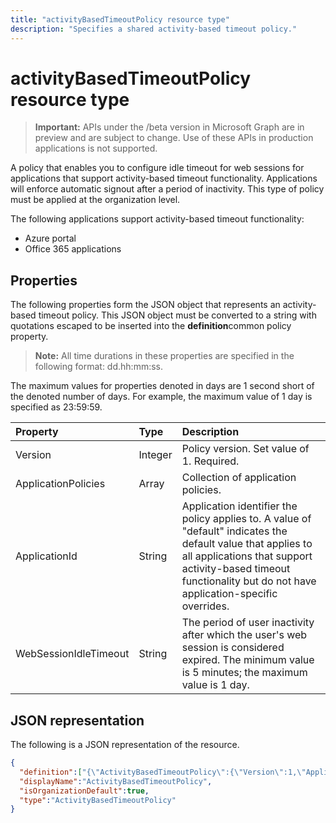 ```yaml
---
title: "activityBasedTimeoutPolicy resource type"
description: "Specifies a shared activity-based timeout policy."
---
```


# activityBasedTimeoutPolicy resource type

> **Important:** APIs under the /beta version in Microsoft Graph are in preview and are subject to change. Use of these APIs in production applications is not supported.

A policy that enables you to configure idle timeout for web sessions for applications that support activity-based timeout functionality. Applications will enforce automatic signout after a period of inactivity. This type of policy must be applied at the organization level.

The following applications support activity-based timeout functionality:
- Azure portal
- Office 365 applications

## Properties
The following properties form the JSON object that represents an activity-based timeout policy. This JSON object must be converted to a string with quotations escaped to be inserted into the **definition**common policy property. 

>**Note:** All time durations in these properties are specified in the following format: dd.hh:mm:ss.

The maximum values for properties denoted in days are 1 second short of the denoted number of days. For example, the maximum value of 1 day is specified as 23:59:59.

| Property	   | Type	|Description|
|:-------------|:------|:---------|
|Version|Integer|Policy version. Set value of 1. Required.|
|ApplicationPolicies|Array|Collection of application policies.|
|ApplicationId|String|Application identifier the policy applies to. A value of "default" indicates the default value that applies to all applications that support activity-based timeout functionality but do not have application-specific overrides.|
|WebSessionIdleTimeout|String|The period of user inactivity after which the user's web session is considered expired. The minimum value is 5 minutes; the maximum value is 1  day.|5 minutes|1 day|None|

## JSON representation
The following is a JSON representation of the resource.

```json
{
  "definition":["{\"ActivityBasedTimeoutPolicy\":{\"Version\":1,\"ApplicationPolicies\":[{\"ApplicationId\":\"default\",\"WebSessionIdleTimeout\":\"01:00:00\"},{\"ApplicationId\":\"c44b4083-3bb0-49c1-b47d-974e53cbdf3c\",\"WebSessionIdleTimeout\":\"00:15:00\"}]}}"],
  "displayName":"ActivityBasedTimeoutPolicy",
  "isOrganizationDefault":true,
  "type":"ActivityBasedTimeoutPolicy"
}
```

